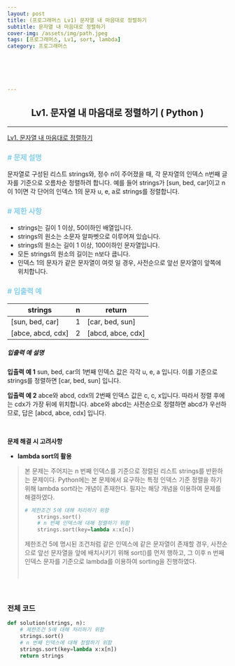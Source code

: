 ```yaml
---
layout: post
title: (프로그래머스 Lv1) 문자열 내 마음대로 정렬하기
subtitle: 문자열 내 마음대로 정렬하기
cover-img: /assets/img/path.jpeg
tags: [프로그래머스, Lv1, sort, lambda]
category: 프로그래머스






---
```


<center>
  <h2>
    Lv1. 문자열 내 마음대로 정렬하기 ( Python )
  </h2>
</center>

------

[Lv1. 문자열 내 마음대로 정렬하기](https://programmers.co.kr/learn/courses/30/lessons/12915)

### <span style="color:skyblue"># 문제 설명</span>

문자열로 구성된 리스트 strings와, 정수 n이 주어졌을 때, 각 문자열의 인덱스 n번째 글자를 기준으로 오름차순 정렬하려 합니다. 예를 들어 strings가 [sun, bed, car]이고 n이 1이면 각 단어의 인덱스 1의 문자 u, e, a로 strings를 정렬합니다.

### <span style="color:skyblue"># 제한 사항</span>

- strings는 길이 1 이상, 50이하인 배열입니다.
- strings의 원소는 소문자 알파벳으로 이루어져 있습니다.
- strings의 원소는 길이 1 이상, 100이하인 문자열입니다.
- 모든 strings의 원소의 길이는 n보다 큽니다.
- 인덱스 1의 문자가 같은 문자열이 여럿 일 경우, 사전순으로 앞선 문자열이 앞쪽에 위치합니다.

### <span style="color:skyblue"># 입출력 예</span>

| strings           | n    | return            |
| ----------------- | ---- | ----------------- |
| [sun, bed, car]   | 1    | [car, bed, sun]   |
| [abce, abcd, cdx] | 2    | [abcd, abce, cdx] |

##### 입출력 예 설명

**입출력 예 1**
sun, bed, car의 1번째 인덱스 값은 각각 u, e, a 입니다. 이를 기준으로 strings를 정렬하면 [car, bed, sun] 입니다.

**입출력 예 2**
abce와 abcd, cdx의 2번째 인덱스 값은 c, c, x입니다. 따라서 정렬 후에는 cdx가 가장 뒤에 위치합니다. abce와 abcd는 사전순으로 정렬하면 abcd가 우선하므로, 답은 [abcd, abce, cdx] 입니다.

<br>

 **문제 해결 시 고려사항**

- **lambda sort의 활용**

>  본 문제는 주어지는 n 번째 인덱스를 기준으로 정렬된 리스트 strings를 반환하는 문제이다. Python에는 본 문제에서 요구하는 특정 인덱스 기준 정렬을 하기 위해 lambda sort라는 개념이 존재한다. 필자는 해당 개념을 이용하여 문제를 해결하였다. 
>
>  ```python
>  # 제한조건 5에 대해 처리하기 위함
>      strings.sort()
>      # n 번째 인덱스에 대해 정렬하기 위함
>      strings.sort(key=lambda x:x[n])
>  ```
>
>  제한조건 5에 명시된 조건처럼 같은 인덱스에 같은 문자열이 존재할 경우, 사전순으로 앞선 문자열을 앞에 배치시키기 위해 sort()를 먼저 행하고, 그 이후 n 번째 인덱스 문자를 기준으로 lambda를 이용하여 sorting을 진행하였다.
>
>  <br>

<br>

### 전체 코드

```python
def solution(strings, n):
    # 제한조건 5에 대해 처리하기 위함
    strings.sort()
    # n 번째 인덱스에 대해 정렬하기 위함
    strings.sort(key=lambda x:x[n])
    return strings
```

